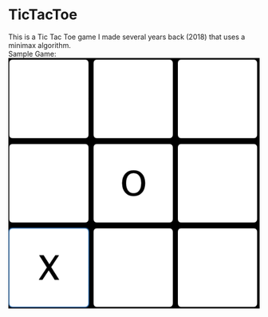 # TicTacToe
This is a Tic Tac Toe game I made several years back (2018) that uses a minimax algorithm. <br />
Sample Game: <br />
![alt text](https://github.com/janthonyhale/TicTacToe/blob/master/Images/1.png)

